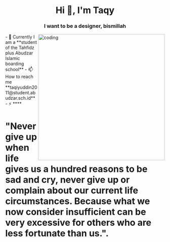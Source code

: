 <h1 align="center">Hi 👋, I'm Taqy</h1>
<h3 align="center">I want to be a designer, bismillah</h3>
<img align="right" src="https://abudzar.sch.id/images/abudzar/logo/logo.png" alt="coding" width="400">
- 🌱 Currently I am a **student of the Tahfidz plus Abudzar Islamic boarding school**
- 📫 How to reach me **taqiyuddin2011@student.abudzar.sch.id**
- ⚡ **</>**
<h1>"Never give up when life gives us a hundred reasons to be sad and cry, never give up or complain about our current life circumstances. Because what we now consider insufficient can be very excessive for others who are less fortunate than us.".</h1>





